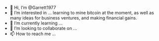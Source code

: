 - 👋 Hi, I’m @Garrett1977
- 👀 I’m interested in ... learning to mine bitcoin at the moment, as well as many ideas for business ventures, and making financial gains.
- 🌱 I’m currently learning ...
- 💞️ I’m looking to collaborate on ... 
- 📫 How to reach me ...

<!---
Garrett1977/Garrett1977 is a ✨ special ✨ repository because its `README.md` (this file) appears on your GitHub profile.
You can click the Preview link to take a look at your changes.
--->
